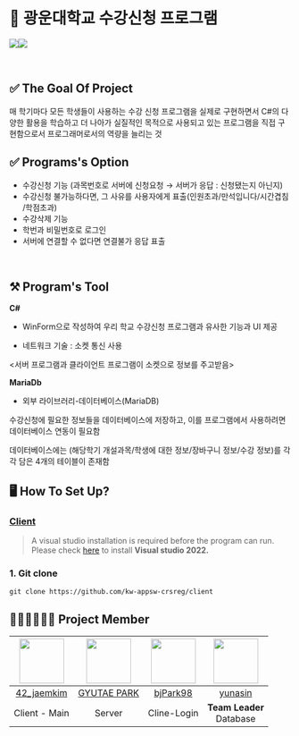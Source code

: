 # 📖 광운대학교 수강신청 프로그램 

<img src="https://img.shields.io/badge/-MariDB-lightgrey"><img src="https://img.shields.io/badge/-C%23-blue">

<br>

## ✅ The Goal Of Project
매 학기마다 모든 학생들이 사용하는 수강 신청 프로그램을 실제로 구현하면서 C#의 다양한 활용을 학습하고 더 나아가 실질적인 목적으로 사용되고 있는 프로그램을 직접 구현함으로서 프로그래머로서의 역량을 늘리는 것

## ✅ Programs's Option
- 수강신청 기능 (과목번호로 서버에 신청요청 → 서버가 응답 : 신청됐는지 아닌지)
- 수강신청 불가능하다면, 그 사유를 사용자에게 표출(인원초과/만석입니다/시간겹침
/학점초과)
- 수강삭제 기능
- 학번과 비밀번호로 로그인
- 서버에 연결할 수 없다면 연결불가 응답 표출

<br> 


## ⚒️ Program's Tool
**C#** 

- WinForm으로 작성하여 우리 학교 수강신청 프로그램과 유사한 기능과 UI 제공

- 네트워크 기술 : 소켓 통신 사용

<서버 프로그램과 클라이언트 프로그램이 소켓으로 정보를 주고받음>

**MariaDb**
- 외부 라이브러리-데이터베이스(MariaDB)

수강신청에 필요한 정보들을 데이터베이스에 저장하고, 이를 프로그램에서 사용하려면 데이터베이스 연동이 필요함

데이터베이스에는 (해당학기 개설과목/학생에 대한 정보/장바구니 정보/수강 정보)를 각각 담은 4개의 테이블이 존재함

## 🖥️ How To Set Up?

### [Client](https://github.com/kw-appsw-crsreg/client)

> A visual studio installation is required before the program can run. Please check [here](https://visualstudio.microsoft.com/ko/downloads/) to install **Visual studio 2022.**

### 1. Git clone
```shell
git clone https://github.com/kw-appsw-crsreg/client
```

## 🧑‍🤝‍🧑🧑‍🤝‍🧑 Project Member


|<img src="https://avatars.githubusercontent.com/u/28249968?v=4" width="80">|<img src="https://avatars.githubusercontent.com/u/64678476?v=4" width="80">|<img src ="https://avatars.githubusercontent.com/u/113542209?v=4" width="80">|<img src="https://avatars.githubusercontent.com/u/112372174?v=4" width="80">|
|:---:|:---:|:---:|:---:|
|[42_jaemkim](https://github.com/andrew00874)|[GYUTAE PARK](https://github.com/doraemon500)|[bjPark98](https://github.com/bjPark98)|[yunasin](https://github.com/star1502)|
|Client - Main | Server | Cline-Login | **Team Leader**<br>Database|
